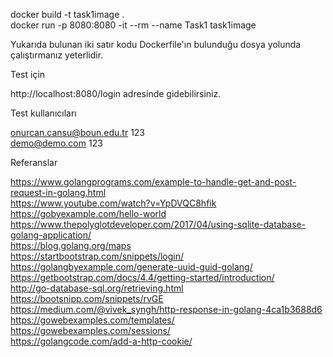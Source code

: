 docker build -t task1image .
<br>
docker run -p 8080:8080 -it --rm --name Task1 task1image

Yukarıda bulunan iki satır kodu Dockerfile'ın bulunduğu dosya yolunda çalıştırmanız yeterlidir.

Test için 
 
http://localhost:8080/login adresinde gidebilirsiniz.

Test kullanıcıları

onurcan.cansu@boun.edu.tr  123
<br>
demo@demo.com		       123



Referanslar

https://www.golangprograms.com/example-to-handle-get-and-post-request-in-golang.html
<br>
https://www.youtube.com/watch?v=YpDVQC8hfik
<br>
https://gobyexample.com/hello-world
<br>
https://www.thepolyglotdeveloper.com/2017/04/using-sqlite-database-golang-application/
<br>
https://blog.golang.org/maps
<br>
https://startbootstrap.com/snippets/login/
<br>
https://golangbyexample.com/generate-uuid-guid-golang/
<br>
https://getbootstrap.com/docs/4.4/getting-started/introduction/
<br>
http://go-database-sql.org/retrieving.html
<br>
https://bootsnipp.com/snippets/rvGE
<br>
https://medium.com/@vivek_syngh/http-response-in-golang-4ca1b3688d6
<br>
https://gowebexamples.com/templates/
<br>
https://gowebexamples.com/sessions/
<br>
https://golangcode.com/add-a-http-cookie/
<br>
